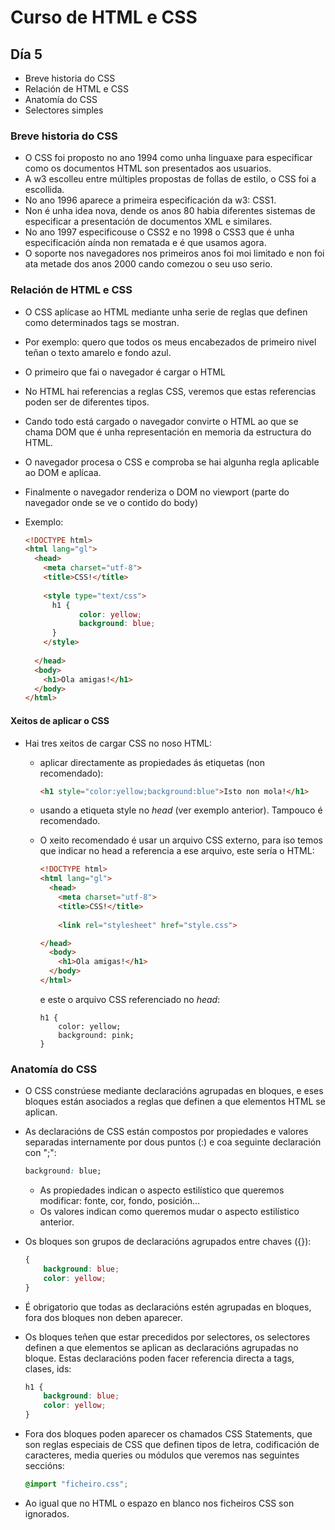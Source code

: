 # Curso de HTML e CSS

## Día 5

- Breve historia do CSS
- Relación de HTML e CSS
- Anatomía do CSS
- Selectores simples

### Breve historia do CSS

- O CSS foi proposto no ano 1994 como unha linguaxe para especificar como os documentos HTML son presentados aos usuarios.
- A w3 escolleu entre múltiples propostas de follas de estilo, o CSS foi a escollida.
- No ano 1996 aparece a primeira especificación da w3: CSS1.
- Non é unha idea nova, dende os anos 80 habia diferentes sistemas de especificar a presentación de documentos XML e similares.
- No ano 1997 especificouse o CSS2 e no 1998 o CSS3 que é unha especificación aínda non rematada e é  que usamos agora.
- O soporte nos navegadores nos primeiros anos foi moi limitado e non foi ata metade dos anos 2000 cando comezou o seu uso serio.

### Relación de HTML e CSS

- O CSS aplícase ao HTML mediante unha serie de reglas que definen como determinados tags se mostran.

- Por exemplo: quero que todos os meus encabezados de primeiro nivel teñan o texto amarelo e fondo azul.

- O primeiro que fai o navegador é cargar o HTML

- No HTML hai referencias a reglas CSS, veremos que estas referencias poden ser de diferentes tipos.

- Cando todo está cargado o navegador convirte o HTML ao que se chama DOM que é unha representación en memoria da estructura do HTML.

- O navegador procesa o CSS e comproba se hai algunha regla aplicable ao DOM e aplícaa.

- Finalmente o navegador renderiza o DOM no viewport (parte do navegador onde se ve o contido do body)

- Exemplo:

  ```html
  <!DOCTYPE html>
  <html lang="gl">
    <head>
      <meta charset="utf-8">
      <title>CSS!</title>
        
      <style type="text/css">
  		h1 {
              color: yellow;
              background: blue;
  		}    
      </style>
        
    </head>
    <body>
      <h1>Ola amigas!</h1>
    </body>
  </html>
  ```

#### Xeitos de aplicar o CSS

- Hai tres xeitos de cargar CSS no noso HTML:

  - aplicar directamente as propiedades ás etiquetas (non recomendado):

    ```html
    <h1 style="color:yellow;background:blue">Isto non mola!</h1>
    ```

  - usando a etiqueta style no *head* (ver exemplo anterior). Tampouco é recomendado.

  - O xeito recomendado é usar un arquivo CSS externo, para iso temos que indicar no head a referencia a ese arquivo, este sería o HTML:

    ```html
    <!DOCTYPE html>
    <html lang="gl">
      <head>
        <meta charset="utf-8">
        <title>CSS!</title>
        
    	<link rel="stylesheet" href="style.css">
    
    </head>
      <body>
        <h1>Ola amigas!</h1>
      </body>
    </html>
    ```

    e este o arquivo CSS referenciado no *head*:

    ```
    h1 {
        color: yellow;
        background: pink;
    }
    ```

### Anatomía do CSS

- O CSS constrúese mediante declaracións agrupadas en bloques, e eses bloques están asociados a reglas que definen a que elementos HTML se aplican.

- As declaracións de CSS están compostos por propiedades e valores separadas internamente por dous puntos (:) e coa seguinte declaración con ";":

  ```css
  background: blue;
  ```

  - As propiedades indican o aspecto estilístico que queremos modificar: fonte, cor, fondo, posición...
  - Os valores indican como queremos mudar o aspecto estilístico anterior.

- Os bloques son grupos de declaracións agrupados entre chaves ({}):

  ```css
  {
      background: blue;
      color: yellow;
  }
  ```

- É obrigatorio que todas as declaracións estén agrupadas en bloques, fora dos bloques non deben aparecer.

- Os bloques teñen que estar precedidos por selectores, os selectores definen a que elementos se aplican as declaracións agrupadas no bloque. Estas declaracións poden facer referencia directa a tags, clases, ids:

  ```css
  h1 {
      background: blue;
      color: yellow;
  }
  ```

- Fora dos bloques poden aparecer os chamados CSS Statements, que son reglas especiais de CSS que definen tipos de letra, codificación de caracteres, media queries ou módulos que veremos nas seguintes seccións:

  ```css
  @import "ficheiro.css";
  ```

- Ao igual que no HTML o espazo en blanco nos ficheiros CSS son ignorados.
